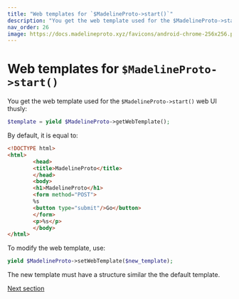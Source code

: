 ```yaml
---
title: "Web templates for `$MadelineProto->start()`"
description: "You get the web template used for the $MadelineProto->start() web UI thusly:"
nav_order: 26
image: https://docs.madelineproto.xyz/favicons/android-chrome-256x256.png
---
```

# Web templates for `$MadelineProto->start()`

You get the web template used for the `$MadelineProto->start()` web UI thusly:

```php
$template = yield $MadelineProto->getWebTemplate();
```

By default, it is equal to:
```html
<!DOCTYPE html>
<html>
        <head>
        <title>MadelineProto</title>
        </head>
        <body>
        <h1>MadelineProto</h1>
        <form method="POST">
        %s
        <button type="submit"/>Go</button>
        </form>
        <p>%s</p>
        </body>
</html>
```

To modify the web template, use:
```php
yield $MadelineProto->setWebTemplate($new_template);
```

The new template must have a structure similar the the default template.

<a href="https://docs.madelineproto.xyz/#very-complex-and-complete-examples">Next section</a>